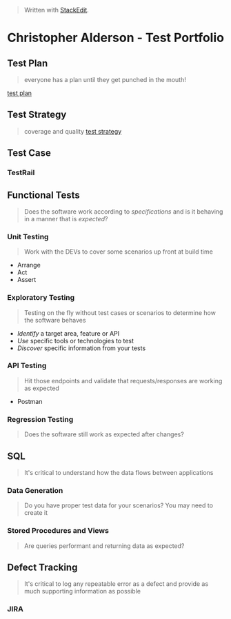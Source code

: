 


> Written with [StackEdit](https://stackedit.io/).
# Christopher Alderson - Test Portfolio
## Test Plan
> everyone has a plan until they get punched in the mouth!
> 
[test plan](https://github.com/chaswiso/portfolio/blob/main/Test%20Plan.md)
## Test Strategy
> coverage and quality
[test strategy](https://github.com/chaswiso/portfolio/blob/main/Test%20Strategy.md)
## Test Case
### TestRail
## Functional Tests
> Does the software work according to *specifications* and is it behaving in a manner that is *expected*?
### Unit Testing
> Work with the DEVs to cover some scenarios up front at build time
- Arrange
- Act
- Assert
### Exploratory Testing
> Testing on the fly without test cases or scenarios to determine how the software behaves
- *Identify* a target area, feature or API
- *Use* specific tools or technologies to test
- *Discover* specific information from your tests
### API Testing
> Hit those endpoints and validate that requests/responses are working as expected
- Postman
### Regression Testing
> Does the software still work as expected after changes?

## SQL
> It's critical to understand how the data flows between applications
### Data Generation
> Do you have proper test data for your scenarios? You may need to create it
### Stored Procedures and Views
> Are queries performant and returning data as expected?
## Defect Tracking
> It's critical to log any repeatable error as a defect and provide as much supporting information as possible
### JIRA

<!--stackedit_data:
eyJoaXN0b3J5IjpbLTY4MTE3MzcyMSwtMTA0OTAxNDA1NiwtOT
Y2NzcwNDgzLC0xNzcxNzE5MTczLC0xMDQ5MDE0MDU2LDE2Mjc4
MDc2MzcsLTE4NDcyNTkwNDgsNDIyMDE3OTA0LC0xNzI2MjIzMD
QxLDEzMTI2NjczODcsLTI3ODY1NDc1OF19
-->